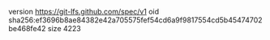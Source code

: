version https://git-lfs.github.com/spec/v1
oid sha256:ef3696b8ae84382e42a705575fef54cd6a9f9817554cd5b45474702be468fe42
size 4223
